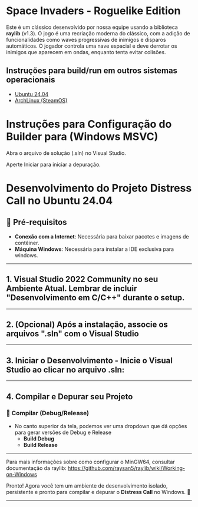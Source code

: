 # Space Invaders - Roguelike Edition

Este é um clássico desenvolvido por nossa equipe usando a biblioteca **raylib** (v1.3). O jogo é uma recriação moderna do clássico, com a adição de funcionalidades como waves progressivas de inimigos e disparos automáticos. O jogador controla uma nave espacial e deve derrotar os inimigos que aparecem em ondas, enquanto tenta evitar colisões.

## Instruções para build/run em outros sistemas operacionais

- [Ubuntu 24.04](Build-Tools/Ubuntu-24.04/README.md)
- [ArchLinux (SteamOS)](Build-Tools/Arch-SteamOS/README.md)

# Instruções para Configuração do Builder para (Windows MSVC)

Abra o arquivo de solução (.sln) no Visual Studio.

Aperte Iniciar para iniciar a depuração.


# Desenvolvimento do Projeto Distress Call no Ubuntu 24.04

## 📌 Pré-requisitos

- **Conexão com a Internet**: Necessária para baixar pacotes e imagens de contêiner.
- **Máquina Windows**: Necessária para instalar a IDE exclusiva para windows.

---

## 1. Visual Studio 2022 Community no seu Ambiente Atual. Lembrar de incluir "Desenvolvimento em C/C++" durante o setup.

---

## 2. (Opcional) Após a instalação, associe os arquivos ".sln" com o Visual Studio

---

## 3. Iniciar o Desenvolvimento - Inicie o Visual Studio ao clicar no arquivo .sln:

---

## 4. Compilar e Depurar seu Projeto

### 🔧 Compilar (Debug/Release)

- No canto superior da tela, podemos ver uma dropdown que dá opções para gerar versões de Debug e Release
  - **Build Debug**
  - **Build Release**

---

Para mais informações sobre como configurar o MinGW64, consultar documentação da raylib: https://github.com/raysan5/raylib/wiki/Working-on-Windows

Pronto! Agora você tem um ambiente de desenvolvimento isolado, persistente e pronto para compilar e depurar o **Distress Call** no Windows. 🚀

---
